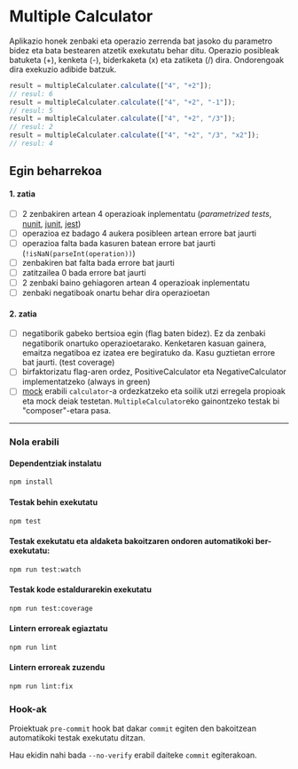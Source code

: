 # Multiple Calculator

Aplikazio honek zenbaki eta operazio zerrenda bat jasoko du parametro bidez eta bata bestearen atzetik exekutatu behar ditu. Operazio posibleak batuketa (+), kenketa (-), biderkaketa (x) eta zatiketa (/) dira. Ondorengoak dira exekuzio adibide batzuk.

```js
result = multipleCalculater.calculate(["4", "+2"]);
// resul: 6
result = multipleCalculater.calculate(["4", "+2", "-1"]);
// resul: 5
result = multipleCalculater.calculate(["4", "+2", "/3"]);
// resul: 2
result = multipleCalculater.calculate(["4", "+2", "/3", "x2"]);
// resul: 4
```

## Egin beharrekoa

#### 1. zatia
- [ ] 2 zenbakiren artean 4 operazioak inplementatu (*parametrized tests*, [nunit](https://www.lambdatest.com/blog/nunit-parameterized-test-examples/), [junit](https://reflectoring.io/tutorial-junit5-parameterized-tests/), [jest](https://jestjs.io/docs/api#testeachtablename-fn-timeout))
- [ ] operazioa ez badago 4 aukera posibleen artean errore bat jaurti
- [ ] operazioa falta bada kasuren batean errore bat jaurti (`!isNaN(parseInt(operation))`)
- [ ] zenbakiren bat falta bada errore bat jaurti
- [ ] zatitzailea 0 bada errore bat jaurti
- [ ] 2 zenbaki baino gehiagoren artean 4 operazioak inplementatu
- [ ] zenbaki negatiboak onartu behar dira operazioetan

#### 2. zatia
- [ ] negatiborik gabeko bertsioa egin (flag baten bidez). Ez da zenbaki negatiborik onartuko operazioetarako. Kenketaren kasuan gainera, emaitza negatiboa ez izatea ere begiratuko da. Kasu guztietan errore bat jaurti. (test coverage)
- [ ] birfaktorizatu flag-aren ordez, PositiveCalculator eta NegativeCalculator implementatzeko (always in green)
- [ ] [mock](https://medium.com/@rickhanlonii/understanding-jest-mocks-f0046c68e53c) erabili `calculator`-a ordezkatzeko eta soilik utzi erregela propioak eta mock deiak testetan. `MultipleCalculator`eko gainontzeko testak bi "composer"-etara pasa.

---

### Nola erabili

#### Dependentziak instalatu

```bash
npm install
```

#### Testak behin exekutatu

```bash
npm test
```

#### Testak exekutatu eta aldaketa bakoitzaren ondoren automatikoki ber-exekutatu:

```bash
npm run test:watch
```

#### Testak kode estaldurarekin exekutatu

```bash
npm run test:coverage
```

#### Lintern erroreak egiaztatu

```bash
npm run lint
```

#### Lintern erroreak zuzendu

```bash
npm run lint:fix
```

### Hook-ak

Proiektuak `pre-commit` hook bat dakar `commit` egiten den bakoitzean automatikoki testak exekutatu ditzan.

Hau ekidin nahi bada `--no-verify` erabil daiteke `commit` egiterakoan.
